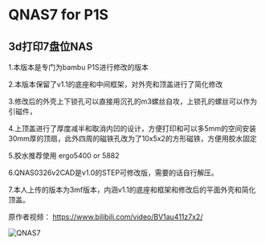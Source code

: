 # QNAS7 for P1S

3d打印7盘位NAS
---
1.本版本是专门为bambu P1S进行修改的版本

2.本版本保留了v1.1的底座和中间框架，对外壳和顶盖进行了简化修改

3.修改后的外壳上下锁孔可以直接用沉孔的m3螺丝自攻，上锁孔的螺丝可以作为引磁件，

4.上顶盖进行了厚度减半和取消内凹的设计，方便打印和可以多5mm的空间安装30mm厚的顶扇，此外四周的磁铁孔改为了10x5x2的方形磁铁，方便用胶水固定

5.胶水推荐使用 ergo5400 or 5882

6.QNAS0326v2CAD是v1.0的STEP可修改版，需要的话自行解压。

7.本人上传的版本为3mf版本，内涵v1.1的底座和框架和修改后的平面外壳和简化顶盖。


原作者视频：
https://www.bilibili.com/video/BV1au411z7x2/

![QNAS7]()
